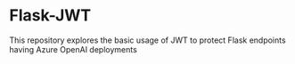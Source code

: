# Flask-JWT
This repository explores the basic usage of JWT to protect Flask endpoints having Azure OpenAI deployments
